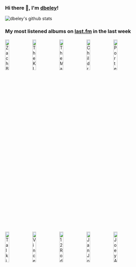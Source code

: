### Hi there 👋, I'm [dbeley](https://dbeley.ovh/en)!

![dbeley's github stats](https://github-readme-stats.vercel.app/api?username=dbeley)

### My most listened albums on [last.fm](https://www.last.fm/user/d_beley) in the last week

[<img src='https://lastfm.freetls.fastly.net/i/u/300x300/75a12d682dfc355068dbb83fb4ec458b.jpg' width='16%' height='16%' alt='Zach Bryan - The Great American Bar Scene'>](https://www.last.fm/music/zach%2bbryan/the%2bgreat%2bamerican%2bbar%2bscene)&nbsp;
[<img src='https://lastfm.freetls.fastly.net/i/u/300x300/f90228d3a045498d9966dd3c976b93a1.png' width='16%' height='16%' alt='The KLF - Chill Out'>](https://www.last.fm/music/the%2bklf/chill%2bout)&nbsp;
[<img src='https://lastfm.freetls.fastly.net/i/u/300x300/96da63916e6341a9bb2e98f24c99a0c3.png' width='16%' height='16%' alt='The Magnetic Fields - Holiday'>](https://www.last.fm/music/the%2bmagnetic%2bfields/holiday)&nbsp;
[<img src='https://lastfm.freetls.fastly.net/i/u/300x300/381737fd59cb42a89fc2686d93204717.png' width='16%' height='16%' alt='Children of Bodom - Follow the Reaper'>](https://www.last.fm/music/children%2bof%2bbodom/follow%2bthe%2breaper)&nbsp;
[<img src='https://lastfm.freetls.fastly.net/i/u/300x300/41863d6793c2b219b47093d2840c7649.jpg' width='16%' height='16%' alt='Porter Robinson - SMILE! :D'>](https://www.last.fm/music/porter%2brobinson/smile%2521%2b%253ad)&nbsp;
<br>
[<img src='https://lastfm.freetls.fastly.net/i/u/300x300/e3d95ddef6f60080e68028629a8eb154.png' width='16%' height='16%' alt='Talking Heads - Fear of Music'>](https://www.last.fm/music/talking%2bheads/fear%2bof%2bmusic)&nbsp;
[<img src='https://lastfm.freetls.fastly.net/i/u/300x300/359cabc5940d4683c6abdc2d5667583b.png' width='16%' height='16%' alt='Vince Guaraldi Trio - A Boy Named Charlie Brown'>](https://www.last.fm/music/vince%2bguaraldi%2btrio/a%2bboy%2bnamed%2bcharlie%2bbrown)&nbsp;
[<img src='https://lastfm.freetls.fastly.net/i/u/300x300/b35aca2f5dfcd3497085d7ad79932d5e.jpg' width='16%' height='16%' alt='12 Rods - Split Personalities'>](https://www.last.fm/music/12%2brods/split%2bpersonalities)&nbsp;
[<img src='https://lastfm.freetls.fastly.net/i/u/300x300/59e286bb3c4d44449a8841ff35b16821.png' width='16%' height='16%' alt='Jan Johansson - Jazz på svenska'>](https://www.last.fm/music/jan%2bjohansson/jazz%2bp%25c3%25a5%2bsvenska)&nbsp;
[<img src='https://lastfm.freetls.fastly.net/i/u/300x300/71935e2f042bef5c74cd4a483dd0cb4d.png' width='16%' height='16%' alt='Joey Alexander - Continuance'>](https://www.last.fm/music/joey%2balexander/continuance)&nbsp;
<br>
